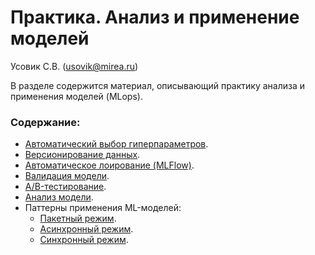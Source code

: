 # Практика. Анализ и применение моделей

Усовик С.В. (usovik@mirea.ru)



В разделе содержится материал, описывающий практику анализа и применения моделей (MLops).

### Содержание:

- [Автоматический выбор гиперпараметров](../docs/AutoML_automatic%20selection%20of%20hyperparameters.md).
- [Версионирование данных](/docs/Data%20Version%20Control%20(DVC).md).
- [Автоматическое лоирование (MLFlow)](Selection%20of%20hyperparameters%20with%20autologging%20in%20MLFlow.md).
- [Валидация модели](Model%20validation.md).
- [A/B-тестирование](A_B_testing.md).
- [Анализ модели](Model%20Analysis.md).
- Паттерны применения ML-моделей:
  - [Пакетный режим](Batch%20ML-model.md).
  - [Асинхронный режим](Async%20ML-model.md).
  - [Синхронный режим](Sync%20ML-model.md).
